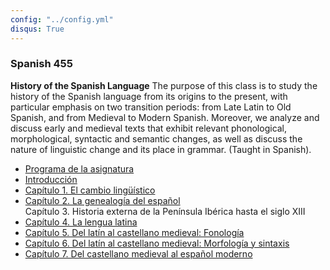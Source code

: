 ```yaml
---
config: "../config.yml"
disqus: True
---
```


### Spanish 455

<strong>History of the Spanish Language</strong>
The purpose of this class is to study the history of the Spanish language from its origins to the present, with particular emphasis on two transition periods: from Late Latin to Old Spanish, and from Medieval to Modern Spanish.  Moreover, we analyze and discuss early and medieval texts that exhibit relevant phonological, morphological, syntactic and semantic changes, as well as discuss the nature of linguistic change and its place in grammar. (Taught in Spanish).



- [Programa de la asignatura][Programa de la asignatura]  
- [Introducción][Introducción]  
- [Capítulo 1. El cambio lingüístico][Capítulo 1. El cambio lingüístico]  
- [Capítulo 2. La genealogía del español][Capítulo 2. La genealogía del español]  
Capítulo 3. Historia externa de la Península Ibérica hasta el siglo XIII  
- [Capítulo 4. La lengua latina][Capítulo 4. La lengua latina]  
- [Capítulo 5. Del latín al castellano medieval: Fonología][Capítulo 5. Del latín al castellano medieval: Fonología]  
- [Capítulo 6. Del latín al castellano medieval: Morfología y sintaxis][Capítulo 6. Del latín al castellano medieval: Morfología y sintaxis]  
- [Capítulo 7. Del castellano medieval al español moderno][Capítulo 7. Del castellano medieval al español moderno]  



[Programa de la asignatura]: programa455.html
[Introducción]: intro_cambio/intro_cambio_span455.html
[Capítulo 1. El cambio lingüístico]: intro_cambio/cambio_ling_span455.html
[Capítulo 2. La genealogía del español]: genealogia/genealogia.html
[Capítulo 4. La lengua latina]: latin/latin.html
[Capítulo 5. Del latín al castellano medieval: Fonología]: latin_cast_med_fon/latin_castellano_medieval_fon.html
[Capítulo 6. Del latín al castellano medieval: Morfología y sintaxis]: latin_cast_med_morfosintaxis/latin_castellano_medieval_morfosintaxis.html
[Capítulo 7. Del castellano medieval al español moderno]: cast_med_esp_mod/castellano_medieval_al_espanol_moderno.html

